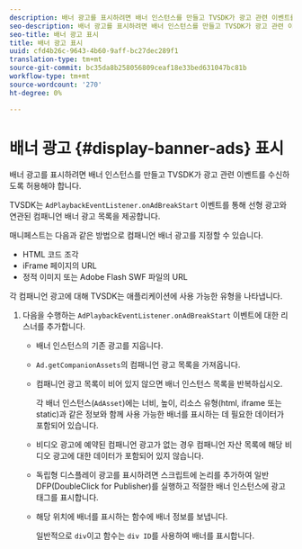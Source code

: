 ```yaml
---
description: 배너 광고를 표시하려면 배너 인스턴스를 만들고 TVSDK가 광고 관련 이벤트를 수신하도록 허용해야 합니다.
seo-description: 배너 광고를 표시하려면 배너 인스턴스를 만들고 TVSDK가 광고 관련 이벤트를 수신하도록 허용해야 합니다.
seo-title: 배너 광고 표시
title: 배너 광고 표시
uuid: cfd4b26c-9643-4b60-9aff-bc27dec289f1
translation-type: tm+mt
source-git-commit: bc35da8b258056809ceaf18e33bed631047bc81b
workflow-type: tm+mt
source-wordcount: '270'
ht-degree: 0%

---
```



# 배너 광고 {#display-banner-ads} 표시

배너 광고를 표시하려면 배너 인스턴스를 만들고 TVSDK가 광고 관련 이벤트를 수신하도록 허용해야 합니다.

TVSDK는 `AdPlaybackEventListener.onAdBreakStart` 이벤트를 통해 선형 광고와 연관된 컴패니언 배너 광고 목록을 제공합니다.

매니페스트는 다음과 같은 방법으로 컴패니언 배너 광고를 지정할 수 있습니다.

* HTML 코드 조각
* iFrame 페이지의 URL
* 정적 이미지 또는 Adobe Flash SWF 파일의 URL

각 컴패니언 광고에 대해 TVSDK는 애플리케이션에 사용 가능한 유형을 나타냅니다.

1. 다음을 수행하는 `AdPlaybackEventListener.onAdBreakStart` 이벤트에 대한 리스너를 추가합니다.

   * 배너 인스턴스의 기존 광고를 지웁니다.
   * `Ad.getCompanionAssets`의 컴패니언 광고 목록을 가져옵니다.
   * 컴패니언 광고 목록이 비어 있지 않으면 배너 인스턴스 목록을 반복하십시오.

      각 배너 인스턴스(`AdAsset`)에는 너비, 높이, 리소스 유형(html, iframe 또는 static)과 같은 정보와 함께 사용 가능한 배너를 표시하는 데 필요한 데이터가 포함되어 있습니다.
   * 비디오 광고에 예약된 컴패니언 광고가 없는 경우 컴패니언 자산 목록에 해당 비디오 광고에 대한 데이터가 포함되어 있지 않습니다.
   * 독립형 디스플레이 광고를 표시하려면 스크립트에 논리를 추가하여 일반 DFP(DoubleClick for Publisher)를 실행하고 적절한 배너 인스턴스에 광고 태그를 표시합니다.
   * 해당 위치에 배너를 표시하는 함수에 배너 정보를 보냅니다.

      일반적으로 `div`이고 함수는 `div ID`를 사용하여 배너를 표시합니다.